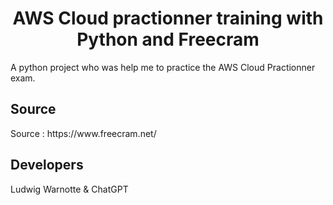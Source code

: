 <h1 align="center" id="title">AWS Cloud practionner training with Python and Freecram</h1>

<p id="description">A python project who was help me to practice the AWS Cloud Practionner exam.</p>

<h2>Source</h2>
Source : https://www.freecram.net/

<h2>Developers</h2>
<p> Ludwig Warnotte & ChatGPT </p>